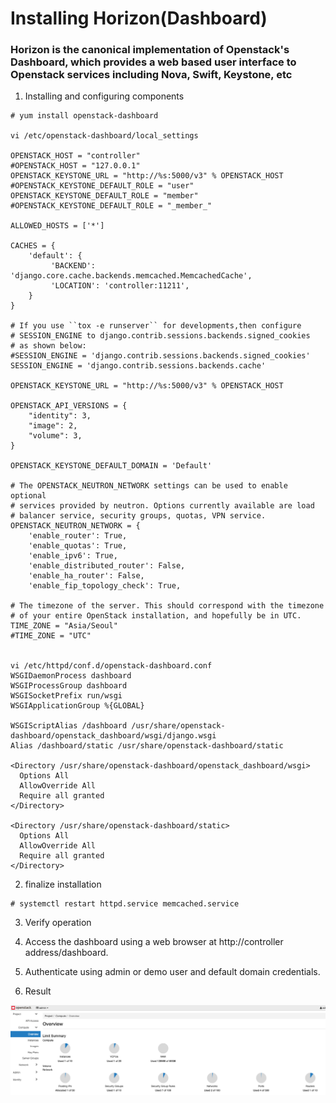 # Installing Horizon(Dashboard) #

### Horizon is the canonical implementation of Openstack's Dashboard, which provides a web based user interface to Openstack services including Nova, Swift, Keystone, etc ###

1. Installing and configuring components
```
# yum install openstack-dashboard

vi /etc/openstack-dashboard/local_settings 

OPENSTACK_HOST = "controller"
#OPENSTACK_HOST = "127.0.0.1"
OPENSTACK_KEYSTONE_URL = "http://%s:5000/v3" % OPENSTACK_HOST
#OPENSTACK_KEYSTONE_DEFAULT_ROLE = "user"
OPENSTACK_KEYSTONE_DEFAULT_ROLE = "member"
#OPENSTACK_KEYSTONE_DEFAULT_ROLE = "_member_"

ALLOWED_HOSTS = ['*']

CACHES = {
    'default': {
         'BACKEND': 'django.core.cache.backends.memcached.MemcachedCache',
         'LOCATION': 'controller:11211',
    }
}

# If you use ``tox -e runserver`` for developments,then configure
# SESSION_ENGINE to django.contrib.sessions.backends.signed_cookies
# as shown below:
#SESSION_ENGINE = 'django.contrib.sessions.backends.signed_cookies'
SESSION_ENGINE = 'django.contrib.sessions.backends.cache'

OPENSTACK_KEYSTONE_URL = "http://%s:5000/v3" % OPENSTACK_HOST

OPENSTACK_API_VERSIONS = {
    "identity": 3,
    "image": 2,
    "volume": 3,
}

OPENSTACK_KEYSTONE_DEFAULT_DOMAIN = 'Default'

# The OPENSTACK_NEUTRON_NETWORK settings can be used to enable optional
# services provided by neutron. Options currently available are load
# balancer service, security groups, quotas, VPN service.
OPENSTACK_NEUTRON_NETWORK = {
    'enable_router': True,
    'enable_quotas': True,
    'enable_ipv6': True,
    'enable_distributed_router': False,
    'enable_ha_router': False,
    'enable_fip_topology_check': True,
    
# The timezone of the server. This should correspond with the timezone
# of your entire OpenStack installation, and hopefully be in UTC.
TIME_ZONE = "Asia/Seoul"
#TIME_ZONE = "UTC"


vi /etc/httpd/conf.d/openstack-dashboard.conf
WSGIDaemonProcess dashboard
WSGIProcessGroup dashboard
WSGISocketPrefix run/wsgi
WSGIApplicationGroup %{GLOBAL}

WSGIScriptAlias /dashboard /usr/share/openstack-dashboard/openstack_dashboard/wsgi/django.wsgi
Alias /dashboard/static /usr/share/openstack-dashboard/static

<Directory /usr/share/openstack-dashboard/openstack_dashboard/wsgi>
  Options All
  AllowOverride All
  Require all granted
</Directory>

<Directory /usr/share/openstack-dashboard/static>
  Options All
  AllowOverride All
  Require all granted
</Directory>
```

2. finalize installation
```
# systemctl restart httpd.service memcached.service 
```

3. Verify operation

1. Access the dashboard using a web browser at http://controller address/dashboard.

2. Authenticate using admin or demo user and default domain credentials.

4. Result

![ the result of dashboard ](dashboard.png)
